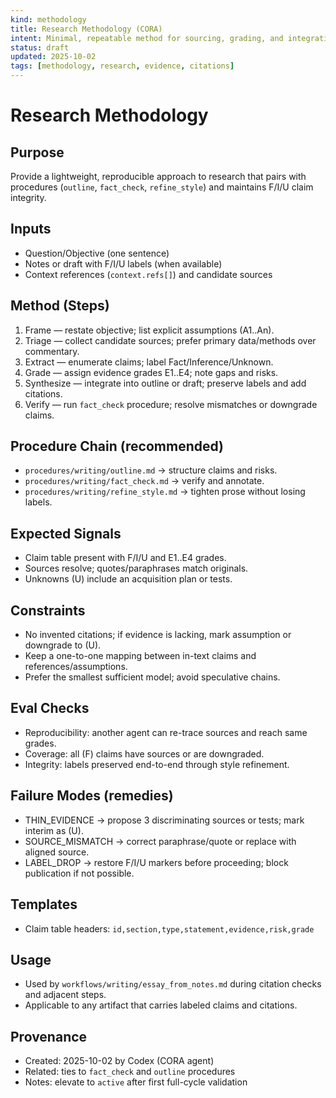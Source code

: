 ```yaml
---
kind: methodology
title: Research Methodology (CORA)
intent: Minimal, repeatable method for sourcing, grading, and integrating evidence with F/I/U claim labels
status: draft
updated: 2025-10-02
tags: [methodology, research, evidence, citations]
---
```


# Research Methodology

## Purpose
Provide a lightweight, reproducible approach to research that pairs with procedures (`outline`, `fact_check`, `refine_style`) and maintains F/I/U claim integrity.

## Inputs
- Question/Objective (one sentence)
- Notes or draft with F/I/U labels (when available)
- Context references (`context.refs[]`) and candidate sources

## Method (Steps)
1. Frame — restate objective; list explicit assumptions (A1..An).
2. Triage — collect candidate sources; prefer primary data/methods over commentary.
3. Extract — enumerate claims; label Fact/Inference/Unknown.
4. Grade — assign evidence grades E1..E4; note gaps and risks.
5. Synthesize — integrate into outline or draft; preserve labels and add citations.
6. Verify — run `fact_check` procedure; resolve mismatches or downgrade claims.

## Procedure Chain (recommended)
- `procedures/writing/outline.md` → structure claims and risks.
- `procedures/writing/fact_check.md` → verify and annotate.
- `procedures/writing/refine_style.md` → tighten prose without losing labels.

## Expected Signals
- Claim table present with F/I/U and E1..E4 grades.
- Sources resolve; quotes/paraphrases match originals.
- Unknowns (U) include an acquisition plan or tests.

## Constraints
- No invented citations; if evidence is lacking, mark assumption or downgrade to (U).
- Keep a one-to-one mapping between in-text claims and references/assumptions.
- Prefer the smallest sufficient model; avoid speculative chains.

## Eval Checks
- Reproducibility: another agent can re-trace sources and reach same grades.
- Coverage: all (F) claims have sources or are downgraded.
- Integrity: labels preserved end-to-end through style refinement.

## Failure Modes (remedies)
- THIN_EVIDENCE → propose 3 discriminating sources or tests; mark interim as (U).
- SOURCE_MISMATCH → correct paraphrase/quote or replace with aligned source.
- LABEL_DROP → restore F/I/U markers before proceeding; block publication if not possible.

## Templates
- Claim table headers: `id,section,type,statement,evidence,risk,grade`

## Usage
- Used by `workflows/writing/essay_from_notes.md` during citation checks and adjacent steps.
- Applicable to any artifact that carries labeled claims and citations.

## Provenance
- Created: 2025-10-02 by Codex (CORA agent)
- Related: ties to `fact_check` and `outline` procedures
- Notes: elevate to `active` after first full-cycle validation
